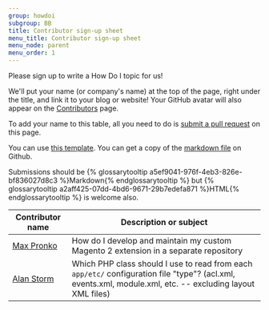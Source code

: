 ```yaml
---
group: howdoi
subgroup: BB
title: Contributor sign-up sheet
menu_title: Contributor sign-up sheet
menu_node: parent
menu_order: 1
---
```


Please sign up to write a How Do I topic for us!

We'll put your name (or company's name) at the top of the page, right under the title, and link it to your blog or website! Your GitHub avatar will also appear on the [Contributors]({{page.baseurl}}/contributor-guide/contributors.html) page.

To add your name to this table, all you need to do is [submit a pull request]({{site.githuburl}}howdoi/howdoi_contribute.md) on this page.

You can use [this template]({{page.baseurl}}/howdoi/howdoi_template.html). You can get a copy of the [markdown file]({{site.githuburl}}howdoi/howdoi_template.md) on Github.

Submissions should be {% glossarytooltip a5ef9041-976f-4eb3-826e-bf836027d8c3 %}Markdown{% endglossarytooltip %} but {% glossarytooltip a2aff425-07dd-4bd6-9671-29b7edefa871 %}HTML{% endglossarytooltip %} is welcome also.


| Contributor name  |  Description or subject |
|---|---|
| <a href="http://www.maxpronko.com/" title="Max Pronko">Max Pronko</a>  | How do I develop and maintain my custom Magento 2 extension in a separate repository  |
| <a href="http://www.alanstorm.com/" title="Alan Storm">Alan Storm</a>  | Which PHP class should I use to read from each `app/etc/` configuration file "type"? (acl.xml, events.xml, module.xml, etc. -- excluding layout XML files)  |

